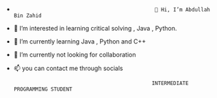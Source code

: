 -                                                   👋 Hi, I’m Abdullah Bin Zahid 
- 👀 I’m interested in learning critical solving , Java , Python.
- 🌱 I’m currently learning Java , Python and C++
- 💞️ I’m currently not looking for collaboration
- 📫 you can contact me through socials     



                                                   INTERMEDIATE PROGRAMMING STUDENT
